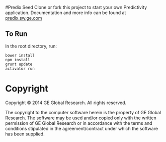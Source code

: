#Predix Seed
Clone or fork this project to start your own Predictivity application. Documentation and more info can be found at [predix.sw.ge.com](http://predix.sw.ge.com)

## To Run
In the root directory, run:
```
bower install
npm install
grunt update
activator run
```

# Copyright
Copyright &copy; 2014 GE Global Research. All rights reserved.

The copyright to the computer software herein is the property of
GE Global Research. The software may be used and/or copied only
with the written permission of GE Global Research or in accordance
with the terms and conditions stipulated in the agreement/contract
under which the software has been supplied.
